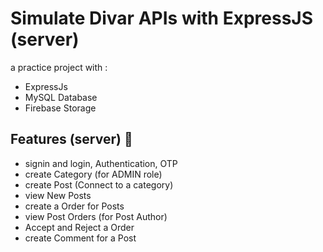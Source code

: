 # Simulate Divar APIs with ExpressJS (server)

a practice project with :
- ExpressJs
- MySQL Database
- Firebase Storage

## Features (server) 🚀
- signin and login, Authentication, OTP
- create Category (for ADMIN role)
- create Post (Connect to a category)
- view New Posts
- create a Order for Posts
- view Post Orders (for Post Author)
- Accept and Reject a Order
- create Comment for a Post
